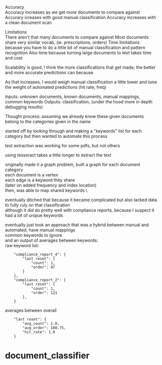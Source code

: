 Accuracy \
Accuracy increases as we get more documents to compare against
Accurary icreases with good manual classification
Accuracy increases with a clean document scan

Limitations \
There aren't that many documents to compare against
Most documents share very similar vocab, (ie. prescriptions, orders)
Time limitations because you have to do a little bit of manual classification and pattern recognition
Also time because turning large documents to text takes time and cost

Scalability is good, I think the more classifications that get made, the better and more accurate predictions can because

As that increases, I would weigh manual classification a little lower and tune the weight of automated predictions (hit rate, freq)

Inputs: unknown documents, known documents, manual mappings, common keywords
Outputs: classification, (under the hood more in depth debugging results)

Thought process:
assuming we already know these given documents belong to the categories given in the name

started off by looking through and making a "keywords" list for each category
    but then wanted to automate this process

text extraction was working for some pdfs, but not others

using tesseract takes a little longer to extract the text

originally made it a graph problem, built a graph for each document category \
each document is a vertex \
each edge is a keyword they share \
(later on added frequency and index location) \
then, was able to map shared keywords \

eventually ditched that because it became complicated but also lacked data to fully ruly on that classification \
    although it did do pretty well with compliance reports, because I suspect it had a lot of unqiue keywords

eventually just took an approach that was a hybrid between manual and automated, have manual mappings \
common keywords to ignore \
and an output of averages between keywords: \
raw keyword list:
```
    "compliance_report_4": {
        "last reset": {
            "count": 1,
            "order": 97
        }
    },
    "compliance_report_2": {
        "last reset": {
            "count": 1,
            "order": 121
        },
    }
```
averages between overall
```
    "last reset": {
        "avg_count": 1.0,
        "avg_order": 108.75,
        "hit_rate": 1.0
    }
```

# document_classifier
